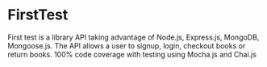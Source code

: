 # FirstTest

First test is a library API taking advantage of Node.js, Express.js, MongoDB, Mongoose.js. The API allows a user to signup, login, checkout books or return books. 100% code coverage with testing using Mocha.js and Chai.js
